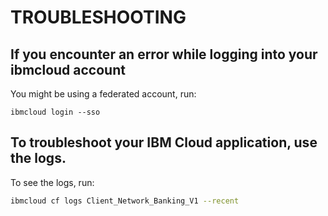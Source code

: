 # TROUBLESHOOTING

## If you encounter an error while logging into your ibmcloud account

You might be using a federated account, run:

```
ibmcloud login --sso
```


## To troubleshoot your IBM Cloud application, use the logs. 

To see the logs, run:

```bash
ibmcloud cf logs Client_Network_Banking_V1 --recent
```

## 
